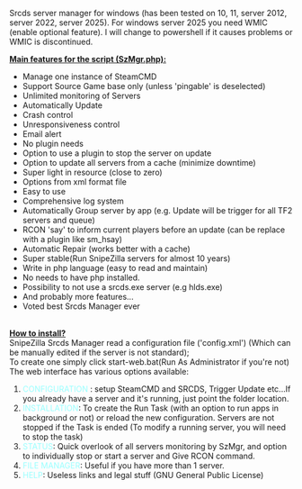 Srcds server manager for windows (has been tested on 10, 11, server 2012, server 2022, server 2025).
For windows server 2025 you need WMIC (enable optional feature). I will change to powershell if it causes problems or WMIC is discontinued.

<span style="text-decoration: underline"><b>Main features for the script (SzMgr.php):</b></span>
<ul>
<li>Manage one instance of SteamCMD</li>
<li>Support Source Game base only (unless 'pingable' is deselected)<br>
</li>
<li>Unlimited monitoring of Servers</li>
<li>Automatically Update<br>
</li>
<li>Crash control<br>
</li>
<li>Unresponsiveness control<br>
</li>
<li>Email alert</li>
<li>No plugin needs</li>
<li>Option to use a plugin to stop the server on update<br>
</li>
<li>Option to update all servers from a cache (minimize downtime)</li>
<li>Super light in resource (close to zero)<br>
</li>
<li>Options from xml format file<br>
</li>
<li>Easy to use</li>
<li>Comprehensive log system</li>
<li>Automatically Group server by app (e.g. Update will be trigger for all TF2 servers and queue)</li>
<li>RCON 'say' to inform current players before an update (can be replace with a plugin like sm_hsay)<br>
</li>
<li>Automatic Repair (works better with a cache)</li>
<li>Super stable(Run SnipeZilla servers for almost 10 years)<br>
</li>
<li>Write in php language (easy to read and maintain)</li>
<li>No needs to have php installed.</li>
<li>Possibility to not use a srcds.exe server (e.g hlds.exe)<br>
</li>
<li>And probably more features...<br>
</li>
<li>Voted best Srcds Manager ever</li>
</ul>

<span style="text-decoration: underline"><b><br>
How to install?</b></span><br>
SnipeZilla Srcds Manager read a configuration file ('config.xml') (Which can be manually edited if the server is not standard);<br>
To create one simply click start-web.bat(Run As Administrator if you're not)<br>
The web interface has various options available:
<ol>
<li><span style="color: #99ffff">CONFIGURATION</span> : setup SteamCMD and SRCDS, Trigger Update etc...If you already have a server and it's running, just point the folder location.<br>
</li>
<li><span style="color: #99ffff">INSTALLATION</span>: To create the Run Task (with an option to run apps in background or not) or reload the new configuration. Servers are not stopped if the Task is ended (To modify a running server, you will need to stop the task)<br>
</li>
<li><span style="color: #99ffff">STATUS</span>: Quick overlook of all servers monitoring by SzMgr, and option to individually stop or start a server and Give RCON command.<br>
</li>
<li><span style="color: #99ffff">FILE MANAGER</span>: Useful if you have more than 1 server.<br>
</li>
<li><span style="color: #99ffff">HELP</span>: Useless links and legal stuff (GNU General Public License)</li>
</ol>


